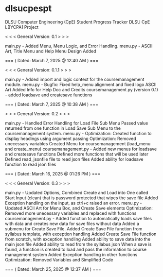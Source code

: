 # dlsucpespt
DLSU Computer Engineering (CpE) Student Progress Tracker
DLSU CpE LBYCPA1 Project


< < < General Version: 0.1 > > >
  
main.py - Added Menu, Menu Logic, and Error Handling.
menu.py - ASCII Art, Title Menu and Help Menu Design Added

=== ( Dated: March 7, 2025 @ 12:40 AM ) ===

< < < General Version: 0.1.1 > > >

main.py - Added import and logic context for the coursemanagement module.
menu.py - Bugfix: Fixed help_menu alignment and fixed logo ASCII Art
          Added Info for Help Doc and Credits
coursemanagement.py (version 0.1) - added loadsave and createsave functions

=== ( Dated: March 7, 2025 @ 10:38 AM ) ===

< < < General Version: 0.2 > > >

main.py -             Handled Error Handling for Load File Sub Menu
                      Passed value returned from one function in Load Save Sub Menu to the coursemanagement system.
menu.py -             Optimization: Created function to display headings using argument passing
                      Optimization: Removed unecessary variables
                      Created Menu for coursemanagement (load_menu and create_menu)
coursemanagement.py - Added new menus for loadsave and createsave functions
                      Defined more functions that will be used later
                      Defined read_jsonfile file to read json files
                      Added ability for loadsave function to read json files

=== ( Dated: March 16, 2025 @ 01:26 PM ) ===

< < < General Version: 0.3 > > >

main.py -             Updated Options, Combined Create and Load into One called Start
                      Input (clean) that is password protected that wipes the save file
                      Added Exception handling on the input, as ctrl+c raised an error.
menu.py -             Updated ASCII Art for Menu Box, and Create Save elements
                      Optimization: Removed more unecessary variables and replaced with functions
coursemanagement.py - Added function to automatically loads save files with data and creates new data for save files without data
                      Added a submenu for Create Save File.
                      Added Create Save File function from syllabus template, with exception handling
                      Added Create Save File function from scratch, with exception handling
                      Added ability to save data into the main json file
                      Added ability to read from the syllabus json
                      When a save is found, a function is created to load and pass the information to course management system
                      Added Exception handling in other functions
                      Optimization: Removed Variables and Simplified Code

=== ( Dated: March 25, 2025 @ 12:37 AM ) ===
